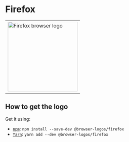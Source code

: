Firefox
=======

<!-- markdownlint-disable line-length no-inline-html -->
<table>
    <tr height=230>
        <td>
            <a href="https://github.com/alrra/browser-logos/tree/896ab303b43decd25c518ea5dc0081e6974d344a/src/firefox">
                <img width=220 src="https://raw.githubusercontent.com/alrra/browser-logos/896ab303b43decd25c518ea5dc0081e6974d344a/src/firefox/firefox.svg?sanitize=true" alt="Firefox browser logo">
            </a>
        </td>
    </tr>
</table>
<!-- markdownlint-enable line-length no-inline-html -->

How to get the logo
-------------------

Get it using:

* [`npm`][npm]: `npm install --save-dev @browser-logos/firefox`
* [`Yarn`][yarn]: `yarn add --dev @browser-logos/firefox`

<!-- Link labels: -->

[npm]: https://www.npmjs.com/
[yarn]: https://yarnpkg.com/
